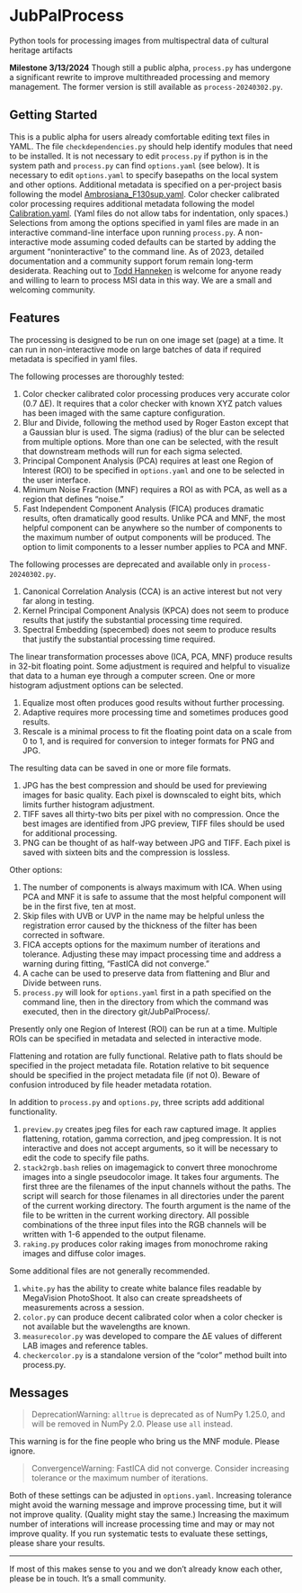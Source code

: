# JubPalProcess
Python tools for processing images from multispectral data of cultural heritage artifacts

**Milestone 3/13/2024** Though still a public alpha, `process.py` has undergone a significant rewrite to improve multithreaded processing and memory management. 
The former version is still available as `process-20240302.py`.

## Getting Started

This is a public alpha for users already comfortable editing text files in YAML. 
The file `checkdependencies.py` should help identify modules that need to be installed. 
It is not necessary to edit `process.py` if python is in the system path and `process.py` can find `options.yaml` (see below).
It is necessary to edit `options.yaml` to specify basepaths on the local system and other options. 
Additional metadata is specified on a per-project basis following the model [Ambrosiana\_F130sup.yaml](https://palimpsest.stmarytx.edu/Ambrosiana2023/Ambrosiana_F130sup/Ambrosiana_F130sup.yaml).
Color checker calibrated color processing requires additional metadata following the model [Calibration.yaml](https://palimpsest.stmarytx.edu/Ambrosiana2023/Calibration/Calibration.yaml).
(Yaml files do not allow tabs for indentation, only spaces.)
Selections from among the options specified in yaml files are made in an interactive command-line interface upon running `process.py`.
A non-interactive mode assuming coded defaults can be started by adding the argument “noninteractive” to the command line.
As of 2023, detailed documentation and a community support forum remain long-term desiderata.
Reaching out to [Todd Hanneken](mailto:thanneken@stmarytx.edu) is welcome for anyone ready and willing to learn to process MSI data in this way.
We are a small and welcoming community.

## Features

The processing is designed to be run on one image set (page) at a time.
It can run in non-interactive mode on large batches of data if required metadata is specified in yaml files.

The following processes are thoroughly tested:

1. Color checker calibrated color processing produces very accurate color (0.7 ΔE).
It requires that a color checker with known XYZ patch values has been imaged with the same capture configuration.
1. Blur and Divide, following the method used by Roger Easton except that a Gaussian blur is used.
The sigma (radius) of the blur can be selected from multiple options.
More than one can be selected, with the result that downstream methods will run for each sigma selected.
1. Principal Component Analysis (PCA) requires at least one Region of Interest (ROI) to be specified in `options.yaml` and one to be selected in the user interface.
1. Minimum Noise Fraction (MNF) requires a ROI as with PCA, as well as a region that defines “noise.”
1. Fast Independent Component Analysis (FICA) produces dramatic results, often dramatically good results.
Unlike PCA and MNF, the most helpful component can be anywhere so the number of components to the maximum number of output components will be produced. 
The option to limit components to a lesser number applies to PCA and MNF.

The following processes are deprecated and available only in `process-20240302.py`. 

1. Canonical Correlation Analysis (CCA) is an active interest but not very far along in testing.
1. Kernel Principal Component Analysis (KPCA) does not seem to produce results that justify the substantial processing time required.
1. Spectral Embedding (specembed) does not seem to produce results that justify the substantial processing time required.

The linear transformation processes above (ICA, PCA, MNF) produce results in 32-bit floating point.
Some adjustment is required and helpful to visualize that data to a human eye through a computer screen.
One or more histogram adjustment options can be selected.

1. Equalize most often produces good results without further processing.
1. Adaptive requires more processing time and sometimes produces good results.
1. Rescale is a minimal process to fit the floating point data on a scale from 0 to 1, and is required for conversion to integer formats for PNG and JPG.

The resulting data can be saved in one or more file formats.

1. JPG has the best compression and should be used for previewing images for basic quality.
Each pixel is downscaled to eight bits, which limits further histogram adjustment.
1. TIFF saves all thirty-two bits per pixel with no compression.
Once the best images are identified from JPG preview, TIFF files should be used for additional processing.
1. PNG can be thought of as half-way between JPG and TIFF.
Each pixel is saved with sixteen bits and the compression is lossless.

Other options:

1. The number of components is always maximum with ICA. 
When using PCA and MNF it is safe to assume that the most helpful component will be in the first five, ten at most.
1. Skip files with UVB or UVP in the name may be helpful unless the registration error caused by the thickness of the filter has been corrected in software.
1. FICA accepts options for the maximum number of iterations and tolerance.
Adjusting these may impact processing time and address a warning during fitting, “FastICA did not converge.”
1. A cache can be used to preserve data from flattening and Blur and Divide between runs.
1. `process.py` will look for `options.yaml` first in a path specified on the command line, then in the directory from which the command was executed, then in the directory git/JubPalProcess/. 

Presently only one Region of Interest (ROI) can be run at a time.
Multiple ROIs can be specified in metadata and selected in interactive mode.

Flattening and rotation are fully functional.
Relative path to flats should be specified in the project metadata file.
Rotation relative to bit sequence should be specified in the project metadata file (if not 0).
Beware of confusion introduced by file header metadata rotation.

In addition to `process.py` and `options.py`, three scripts add additional functionality.

1. `preview.py` creates jpeg files for each raw captured image.
It applies flattening, rotation, gamma correction, and jpeg compression.
It is not interactive and does not accept arguments, so it will be necessary to edit the code to specify file paths.
1. `stack2rgb.bash` relies on imagemagick to convert three monochrome images into a single pseudocolor image.
It takes four arguments.
The first three are the filenames of the input channels without the paths.
The script will search for those filenames in all directories under the parent of the current working directory.
The fourth argument is the name of the file to be written in the current working directory.
All possible combinations of the three input files into the RGB channels will be written with 1-6 appended to the output filename.
1. `raking.py` produces color raking images from monochrome raking images and diffuse color images.

Some additional files are not generally recommended.

1. `white.py` has the ability to create white balance files readable by MegaVision PhotoShoot.
It also can create spreadsheets of measurements across a session.
1. `color.py` can produce decent calibrated color when a color checker is not available but the wavelengths are known.
1. `measurecolor.py` was developed to compare the ΔE values of different LAB images and reference tables.
1. `checkercolor.py` is a standalone version of the “color” method built into process.py.

## Messages

> DeprecationWarning: `alltrue` is deprecated as of NumPy 1.25.0, and will be removed in NumPy 2.0. Please use `all` instead.

This warning is for the fine people who bring us the MNF module. Please ignore.

> ConvergenceWarning: FastICA did not converge. Consider increasing tolerance or the maximum number of iterations.

Both of these settings can be adjusted in `options.yaml`. 
Increasing tolerance might avoid the warning message and improve processing time, but it will not improve quality. 
(Quality might stay the same.) 
Increasing the maximum number of interations will increase processing time and may or may not improve quality. 
If you run systematic tests to evaluate these settings, please share your results. 

---

If most of this makes sense to you and we don’t already know each other, please be in touch.
It’s a small community.


